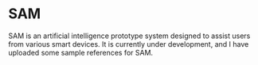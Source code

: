 # SAM
SAM is an artificial intelligence prototype system designed to assist users from various smart devices. It is currently under development, and I have uploaded some sample references for SAM.
